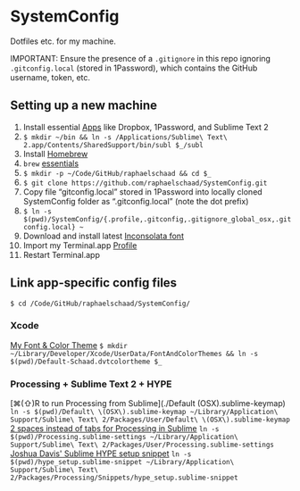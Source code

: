 # SystemConfig

Dotfiles etc. for my machine.

IMPORTANT: Ensure the presence of a `.gitignore` in this repo ignoring `.gitconfig.local` (stored in 1Password), which contains the GitHub username, token, etc.

## Setting up a new machine
1. Install essential [Apps](./apps.md) like Dropbox, 1Password, and Sublime Text 2
2. `$ mkdir ~/bin && ln -s /Applications/Sublime\ Text\ 2.app/Contents/SharedSupport/bin/subl $_/subl`
3. Install [Homebrew](http://brew.sh)
4. `brew` [essentials](./brew.md)
5. `$ mkdir -p ~/Code/GitHub/raphaelschaad && cd $_`
6. `$ git clone https://github.com/raphaelschaad/SystemConfig.git`
7. Copy file “gitconfig.local” stored in 1Password into locally cloned SystemConfig folder as “.gitconfig.local” (note the dot prefix)
8. `$ ln -s $(pwd)/SystemConfig/{.profile,.gitconfig,.gitignore_global_osx,.gitconfig.local} ~`
9. Download and install latest [Inconsolata font](http://www.levien.com/type/myfonts/inconsolata.html)
10. Import my Terminal.app [Profile](./Novel-Schaad.terminal)
11. Restart Terminal.app

## Link app-specific config files
`$ cd /Code/GitHub/raphaelschaad/SystemConfig/`

### Xcode
[My Font & Color Theme](./Default-Schaad.dvtcolortheme)
`$ mkdir ~/Library/Developer/Xcode/UserData/FontAndColorThemes && ln -s $(pwd)/Default-Schaad.dvtcolortheme $_`

### Processing + Sublime Text 2 + HYPE
[⌘(⇧)R to run Processing from Sublime](./Default (OSX).sublime-keymap) `ln -s $(pwd)/Default\ \(OSX\).sublime-keymap ~/Library/Application\ Support/Sublime\ Text\ 2/Packages/User/Default\ \(OSX\).sublime-keymap`
[2 spaces instead of tabs for Processing in Sublime](./Processing.sublime-settings) `ln -s $(pwd)/Processing.sublime-settings ~/Library/Application\ Support/Sublime\ Text\ 2/Packages/User/Processing.sublime-settings`
[Joshua Davis' Sublime HYPE setup snippet](./hype_setup.sublime-snippet) `ln -s $(pwd)/hype_setup.sublime-snippet ~/Library/Application\ Support/Sublime\ Text\ 2/Packages/Processing/Snippets/hype_setup.sublime-snippet`
